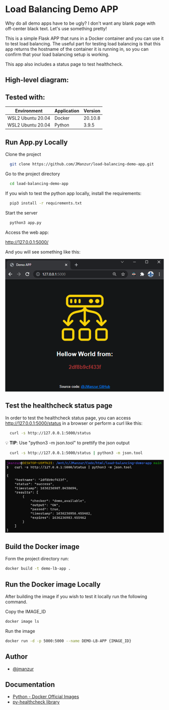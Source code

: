 # Load Balancing Demo APP

Why do all demo apps have to be ugly? I don't want any blank page with off-center black text. Let's use something pretty!

This is a simple Flask APP that runs in a Docker container and you can use it to test load balancing. The useful part for testing load balancing is that this app returns the hostname of the container it is running in, so you can confirm that your load balancing setup is working.

This app also includes a status page to test healthcheck.

## High-level diagram:


## Tested with: 

| Environment | Application | Version  |
| ----------------- |-----------|---------|
| WSL2 Ubuntu 20.04 | Docker | 20.10.8  |
| WSL2 Ubuntu 20.04 | Python | 3.9.5 |

## Run App.py Locally

Clone the project

```bash
  git clone https://github.com/JManzur/load-balancing-demo-app.git
```

Go to the project directory

```bash
  cd load-balancing-demo-app
```

If you wish to test the python app locally, install the requirements:

```bash
  pip3 install -r requirements.txt
```

Start the server

```bash
  python3 app.py
```

Access the web app:

http://127.0.0.1:5000/

And you will see something like this:

![App Screenshot](./demo-lb-app.png)

## Test the healthcheck status page

In order to test the healthcheck status page, you can access http://127.0.0.1:5000/status in a browser or perform a curl like this:

```bash
  curl -s http://127.0.0.1:5000/status
```

:bulb: **TIP**: Use "python3 -m json.tool" to prettify the json output

```bash
  curl -s http://127.0.0.1:5000/status | python3 -m json.tool
```

![App Screenshot](./demo-lb-app-status.png)

## Build the Docker image 

Form the project directory run:

```bash
docker build -t demo-lb-app .
```

## Run the Docker image Locally

After building the image if you wish to test it locally run the following command.

Copy the IMAGE_ID
```bash
docker image ls
```

Run the image
```bash
docker run -d -p 5000:5000 --name DEMO-LB-APP {IMAGE_ID}
```

## Author

- [@jmanzur](https://github.com/JManzur)

  
## Documentation

- [Python - Docker Official Images](https://hub.docker.com/_/python)
- [py-healthcheck library](https://pypi.org/project/py-healthcheck/)